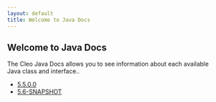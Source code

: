 ```yaml
---
layout: default
title: Welcome to Java Docs
---
```

## Welcome to Java Docs

The Cleo Java Docs allows you to see information about each available Java class and interface.. 

- [5.5.0.0](/JavaDocs/5.5.0.0/javadoc/index.html)
- [5.6-SNAPSHOT](/JavaDocs/5.6-SNAPSHOT/javadoc/index.html)


